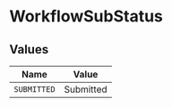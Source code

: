 # WorkflowSubStatus


## Values

| Name        | Value       |
| ----------- | ----------- |
| `SUBMITTED` | Submitted   |